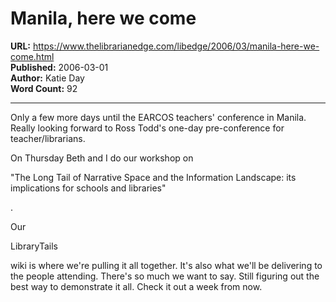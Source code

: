 # Manila, here we come

**URL:** https://www.thelibrarianedge.com/libedge/2006/03/manila-here-we-come.html  
**Published:** 2006-03-01  
**Author:** Katie Day  
**Word Count:** 92

---

Only a few more days until the EARCOS teachers' conference in Manila.  Really looking forward to Ross Todd's one-day pre-conference for teacher/librarians.

On Thursday Beth and I do our workshop on

"The Long Tail of Narrative Space and the Information Landscape: its implications for schools and libraries"

.

Our

LibraryTails

wiki is where we're pulling it all together.  It's also what we'll be delivering to the people attending.  There's so much we want to say.  Still figuring out the best way to demonstrate it all.  Check it out a week from now.
